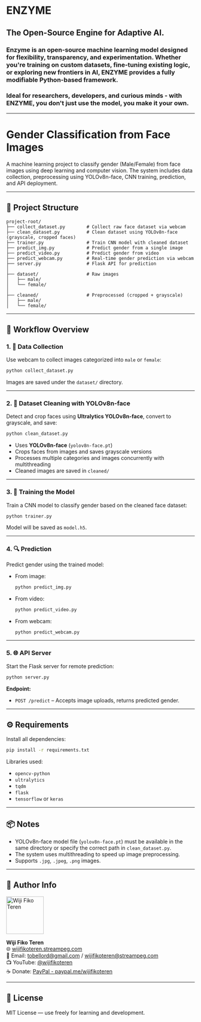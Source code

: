 
# ENZYME
## The Open-Source Engine for Adaptive AI.
### Enzyme is an open-source machine learning model designed for flexibility, transparency, and experimentation. Whether you're training on custom datasets, fine-tuning existing logic, or exploring new frontiers in AI, ENZYME provides a fully modifiable Python-based framework.

### Ideal for researchers, developers, and curious minds - with ENZYME, you don't just use the model, you make it your own.

---

# Gender Classification from Face Images

A machine learning project to classify gender (Male/Female) from face images using deep learning and computer vision. The system includes data collection, preprocessing using YOLOv8n-face, CNN training, prediction, and API deployment.

---

## 📁 Project Structure

```
project-root/
├── collect_dataset.py        # Collect raw face dataset via webcam
├── clean_dataset.py          # Clean dataset using YOLOv8n-face (grayscale, cropped faces)
├── trainer.py                # Train CNN model with cleaned dataset
├── predict_img.py            # Predict gender from a single image
├── predict_video.py          # Predict gender from video
├── predict_webcam.py         # Real-time gender prediction via webcam
├── server.py                 # Flask API for prediction
│
├── dataset/                  # Raw images
│   ├── male/
│   └── female/
│
├── cleaned/                  # Preprocessed (cropped + grayscale)
│   ├── male/
│   └── female/
```

---

## 🧠 Workflow Overview

### 1. 📸 Data Collection
Use webcam to collect images categorized into `male` or `female`:

```bash
python collect_dataset.py
```

Images are saved under the `dataset/` directory.

---

### 2. 🧼 Dataset Cleaning with YOLOv8n-face
Detect and crop faces using **Ultralytics YOLOv8n-face**, convert to grayscale, and save:

```bash
python clean_dataset.py
```

- Uses **YOLOv8n-face** (`yolov8n-face.pt`)
- Crops faces from images and saves grayscale versions
- Processes multiple categories and images concurrently with multithreading
- Cleaned images are saved in `cleaned/`

---

### 3. 🧠 Training the Model
Train a CNN model to classify gender based on the cleaned face dataset:

```bash
python trainer.py
```

Model will be saved as `model.h5`.

---

### 4. 🔍 Prediction
Predict gender using the trained model:

- From image:
  ```bash
  python predict_img.py
  ```
- From video:
  ```bash
  python predict_video.py
  ```
- From webcam:
  ```bash
  python predict_webcam.py
  ```

---

### 5. 🌐 API Server
Start the Flask server for remote prediction:

```bash
python server.py
```

**Endpoint:**
- `POST /predict` – Accepts image uploads, returns predicted gender.

---

## ⚙️ Requirements

Install all dependencies:

```bash
pip install -r requirements.txt
```

Libraries used:
- `opencv-python`
- `ultralytics`
- `tqdm`
- `flask`
- `tensorflow` or `keras`

---

## 📦 Notes

- YOLOv8n-face model file (`yolov8n-face.pt`) must be available in the same directory or specify the correct path in `clean_dataset.py`.
- The system uses multithreading to speed up image preprocessing.
- Supports `.jpg`, `.jpeg`, `.png` images.

---

## 👤 Author Info

<img src="https://avatars.githubusercontent.com/u/84434815" width="100" alt="Wiji Fiko Teren" />

**Wiji Fiko Teren**  
🌐 [wijifikoteren.streampeg.com](https://wijifikoteren.streampeg.com)  
📧 Email: [tobellord@gmail.com](mailto:tobellord@gmail.com) / [wijifikoteren@streampeg.com](mailto:wijifikoteren@streampeg.com)  
📺 YouTube: [@wijifikoteren](https://www.youtube.com/@wijifikoteren)  
☕ Donate: [PayPal - paypal.me/wijifikoteren](http://paypal.me/wijifikoteren)

---

## 🪪 License

MIT License — use freely for learning and development.
